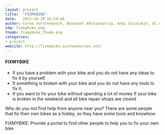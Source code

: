 ```yaml
---
layout: project
title:  "FIXMYBIKE"
date:   2015-10-29 16:54:46
author: Corne Vorstenbosch, Natanael Adityasatria, Andi Sulasikin, Al Aminuddin
img: fixmybike.png
thumb: fixmybike_thumb.png
categories:
- project
website: http://fixmybike.azurewebsites.net/
---
```


#### FIXMYBIKE

- If you have a problem with your bike and you do not have any ideas to fix it by yourself.
- If something is broken with your bike and you do not have any tools to fix it.
- If you want to fix your bike without spending a lot of money If your bike is broken in the weekend and all bike repair shops are closed

Why do you not find help from anyone near you? There are some people that fix their own bikes as a hobby, so they have some tools and knowhow 


FIXMYBIKE: Provide a portal to find other people to help you to fix your own bike

